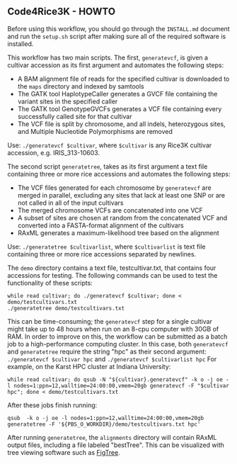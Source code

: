 ## Code4Rice3K - HOWTO

Before using this workflow, you should go through the `INSTALL.md` document and run the `setup.sh` script after making sure all of the required software is installed. 

This workflow has two main scripts. 
The first, `generatevcf`, is given a cultivar accession as its first argument and automates the following steps:
- A BAM alignment file of reads for the specified cultivar is downloaded to the `maps` directory and indexed by samtools
- The GATK tool HaplotypeCaller generates a GVCF file containing the variant sites in the specified caller
- The GATK tool GenotypeGVCFs generates a VCF file containing every successfully called site for that cultivar
- The VCF file is split by chromosome, and all indels, heterozygous sites, and Multiple Nucleotide Polymorphisms are removed

Use: `./generatevcf $cultivar`, where `$cultivar` is any Rice3K cultivar accession, e.g. IRIS_313-10603. 

The second script `generatetree`, takes as its first argument a text file containing three or more rice accessions and automates the following steps:
- The VCF files generated for each chromosome by `generatevcf` are merged in parallel, excluding any sites that lack at least one SNP or are not called in all of the input cultivars
- The merged chromosome VCFs are concatenated into one VCF
- A subset of sites are chosen at random from the concatenated VCF and converted into a FASTA-format alignment of the cultivars
- RAxML generates a maximum-likelihood tree based on the alignment

Use: `./generatetree $cultivarlist`, where `$cultivarlist` is text file containing three or more rice accessions separated by newlines.

The `demo` directory contains a text file, testcultivar.txt, that contains four accessions for testing.
The following commands can be used to test the functionality of these scripts:
```programming
while read cultivar; do ./generatevcf $cultivar; done < demo/testcultivars.txt  
./generatetree demo/testcultivars.txt
```

This can be time-consuming; the `generatevcf` step for a single cultivar might take up to 48 hours when run on an 8-cpu computer with 30GB of RAM.
In order to improve on this, the workflow can be submitted as a batch job to a high-performance computing cluster.
In this case, both `generatevcf` and `generatetree` require the string "hpc" as their second argument: `./generatevcf $cultivar hpc` and `./generatevcf $cultivarlist hpc`
For example, on the Karst HPC cluster at Indiana University:

`while read cultivar; do qsub -N "${cultivar}.generatevcf" -k o -j oe -l nodes=1:ppn=12,walltime=24:00:00,vmem=20gb generatevcf -F "$cultivar hpc"; done < demo/testcultivars.txt`

After these jobs finish running:

`qsub  -k o -j oe -l nodes=1:ppn=12,walltime=24:00:00,vmem=20gb generatetree -F '${PBS_O_WORKDIR}/demo/testcultivars.txt hpc'`

After running `generatetree`, the `alignments` directory will contain RAxML output files, including a file labeled "bestTree".
This can be visualized with tree viewing software such as [FigTree](http://tree.bio.ed.ac.uk/software/figtree/).

